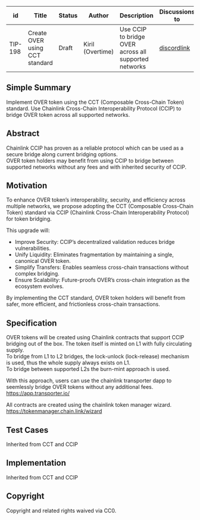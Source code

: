 | id    | Title | Status      | Author  | Description | Discussions to | Created    |
| ----- | ----- | ----------- | ------- | ----------- | -------------- | ---------- |
| TIP-198 | Create OVER using CCT standard | Draft | Kiril (Overtime) | Use CCIP to bridge OVER across all supported networks | [discordlink ](https://discord.gg/thales)   | 2024-03-20 |


## Simple Summary


Implement OVER token using the CCT (Composable Cross-Chain Token) standard. Use Chainlink Cross-Chain Interoperability Protocol (CCIP) to bridge OVER token across all supported networks.


## Abstract

Chainlink CCIP has proven as a reliable protocol which can be used as a secure bridge along current bridging options.  
OVER token holders may benefit from using CCIP to bridge between supported networks without any fees and with inherited security of CCIP.


## Motivation

To enhance OVER token’s interoperability, security, and efficiency across multiple networks, we propose adopting the CCT (Composable Cross-Chain Token) standard via CCIP (Chainlink Cross-Chain Interoperability Protocol) for token bridging.

This upgrade will:

* Improve Security: CCIP’s decentralized validation reduces bridge vulnerabilities.  
* Unify Liquidity: Eliminates fragmentation by maintaining a single, canonical OVER token.  
* Simplify Transfers: Enables seamless cross-chain transactions without complex bridging.  
* Ensure Scalability: Future-proofs OVER’s cross-chain integration as the ecosystem evolves.  

By implementing the CCT standard, OVER token holders will benefit from safer, more efficient, and frictionless cross-chain transactions.

## Specification

OVER tokens will be created using Chainlink contracts that support CCIP bridging out of the box. The token itself is minted on L1 with fully circulating supply.  
To bridge from L1 to L2 bridges, the lock-unlock (lock-release) mechanism is used, thus the whole supply always exists on L1.  
To bridge between supported L2s the burn-mint approach is used. 

With this approach, users can use the chainlink transporter dapp to seemlessly bridge OVER tokens without any additional fees.  
https://app.transporter.io/

All contracts are created using the chainlink token manager wizard.
https://tokenmanager.chain.link/wizard
## Test Cases

Inherited from CCT and CCIP

## Implementation

Inherited from CCT and CCIP

## Copyright

Copyright and related rights waived via CC0.

